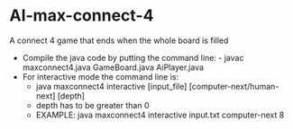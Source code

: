 # AI-max-connect-4
A connect 4 game that ends when the whole board is filled

- Compile the java code by putting the command line:
		- javac maxconnect4.java GameBoard.java AiPlayer.java
- For interactive mode the command line is:
	- java maxconnect4 interactive [input_file] [computer-next/human-next] [depth]
    - depth has to be greater than 0
	- EXAMPLE: java maxconnect4 interactive input.txt computer-next 8
